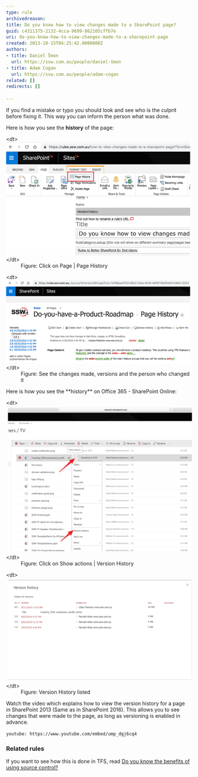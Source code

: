 ```yaml
---
type: rule
archivedreason: 
title: Do you know how to view changes made to a SharePoint page?
guid: c4311375-2132-4cca-9699-862105cffb7e
uri: do-you-know-how-to-view-changes-made-to-a-sharepoint-page
created: 2013-10-15T04:25:42.0000000Z
authors:
- title: Daniel Šmon
  url: https://ssw.com.au/people/daniel-šmon
- title: Adam Cogan
  url: https://ssw.com.au/people/adam-cogan
related: []
redirects: []

---
```


If you find a     mistake or typo you should look and see who is the culprit before fixing it. This way you can inform the person what was done.

Here is how you see the      **history** of the page:
<dl class="image">&lt;dt&gt;
      <img src="Screen Shot 2018-09-28 at 3.34.38 PM-min.png" alt="Screen Shot 2018-09-28 at 3.34.38 PM-min.png">
   &lt;/dt&gt;<dd>Figure: Click on Page | Page History</dd></dl><dl class="image">&lt;dt&gt;
      <img src="sharepoint-page-history.png" alt="sharepoint-page-history.png">&lt;/dt&gt;<dd>Figure: See the changes made, versions and the person who changed it<br></dd></dl>
Here is how you see the  **history** on Office 365 - SharePoint Online:
<dl class="image">&lt;dt&gt;
      <img src="Snipaste_2018-10-08_13-21-05.jpg" alt="Snipaste_2018-10-08_13-21-05.jpg" style="margin:5px;width:808px;">
   &lt;/dt&gt;<dd>Figure: Click on Show actions | Version History<br></dd></dl><dl class="image">&lt;dt&gt;    
      <img src="Snipaste_2018-10-08_13-22-46.jpg" alt="" style="margin:5px;width:808px;"><br>&lt;/dt&gt;<dd>Figure: Version History listed<br></dd></dl>
<!--endintro-->

Watch the video which explains how to view the version history for a page in SharePoint 2013 (Same as in SharePoint 2016). This allows you to see changes that were made to the page, as long as versioning is enabled in advance.

`youtube: https://www.youtube.com/embed/ump_dgj6cq4`

### Related rules

If you want to see how this is done in TFS, read [Do you know the benefits of using source control?](https://www.ssw.com.au/ssw/Standards/Rules/RulesToBetterSourceControlwithTFS.aspx#UsingSourceControl)
